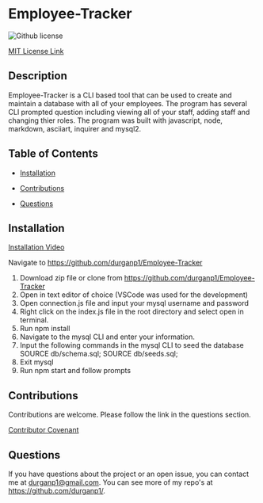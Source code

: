 # Employee-Tracker
![Github license](https://img.shields.io/badge/license-MIT-blue.svg)

[MIT License Link](https://opensource.org/licenses/MIT)

## Description

Employee-Tracker is a CLI based tool that can be used to create and maintain a database with all of your employees.  The program has several CLI prompted question including viewing all of your staff, adding staff and changing thier roles.  The program was built with javascript, node, markdown, asciiart, inquirer and mysql2.
  
## Table of Contents

* [Installation](#installation)

* [Contributions](#contributions)

* [Questions](#questions)

## Installation

[Installation Video](https://drive.google.com/file/d/1eRIL89L7v71FCHf_NDf4NeruX8TpGoqz/view)

Navigate to https://github.com/durganp1/Employee-Tracker

1. Download zip file or clone from https://github.com/durganp1/Employee-Tracker
2. Open in text editor of choice (VSCode was used for the development)
3. Open connection.js file and input your mysql username and password
4. Right click on the index.js file in the root directory and select open in terminal.
5. Run npm install
6. Navigate to the mysql CLI and enter your information.
7. Input the following commands in the mysql CLI to seed the database
    SOURCE db/schema.sql;
    SOURCE db/seeds.sql;
8. Exit mysql
9. Run npm start and follow prompts

## Contributions

Contributions are welcome.  Please follow the link in the questions section.

[Contributor Covenant](https://www.contributor-covenant.org/version/2/0/code_of_conduct/code_of_conduct.md)

## Questions

  If you have questions about the project or an open issue, you can contact me at durganp1@gmail.com.  You can see more of my repo's at https://github.com/durganp1/.

